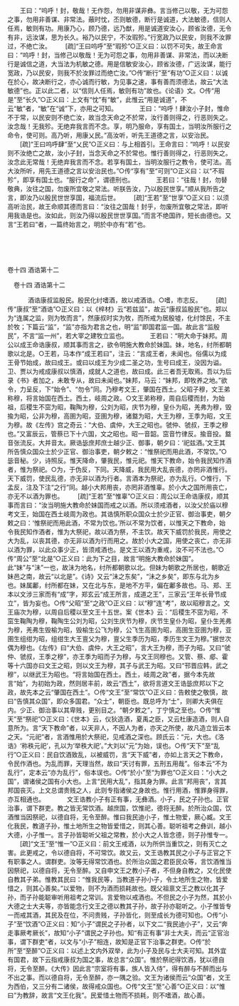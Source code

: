 <!-- { "loadSidebar": true } -->
　　王曰：“呜呼！封，敬哉！无作怨，勿用非谋非彝。言当修己以敬，无为可怨之事，勿用非善谋、非常法。蔽时忱，丕则敏德，断行是诚道，大法敏德，信则人任焉，敏则有功。用康乃心，顾乃德，远乃猷，用是诚道安汝心，顾省汝德，无令有非，远汝谋，思为长久。裕乃以民宁，不汝瑕殄。”行宽政乃以民安，则我不汝罪过，不绝亡汝。 
　　[疏]“王曰呜呼”至“瑕殄”○正义曰：以罚不可失，故王命言曰：“呜呼！封，当修己以敬哉！无为可怨之事，勿用非善谋、非常法，而以决断行是诚信之道，大当法为机敏之德。用是信敏安汝心，顾省汝德，广远汝谋，能行宽政，乃以民安，则我不於汝罪过而绝亡汝。”○传“断行”至“有功”○正义曰：以诚在於心，故决断行之，亦心诚而行敏，为见事之速，事有善而须德法，故云“大法敏德”也。正以此二者，以“信则人任焉，敏则有功”故也。《论语》文。○传“用是”至“长久”○正义曰：上文有“忱”有“敏”，此惟云“用是诚道”，不云“敏”者，“敏”在“诚”下，亦用之可知。
　
　　王曰：“呜呼！肆汝小子封，惟命不于常，以民安则不绝亡汝，故当念天命之不於常，汝行善则得之，行恶则失之。汝念哉！无我殄。无绝弃我言而不念。享，明乃服命，享有国土，当明汝所服行之命令，使可则。高乃听，用康乂民。”高汝听，听先王道德之言，以安治民。 
　　[疏]“王曰呜呼肆”至“乂民”○正义曰：与上相首引。王命言曰：“呜呼！以民安则不汝绝亡之故，汝小子封，当念天命之不於常也。惟行善则得之，行恶则失之。汝念此无常哉！无绝弃我言而不念。若享有国土，当明汝服行之教令，使可法。高大汝所听，用先王道德之言以安治民也。”○传“享有”至“可则”○正义曰：以“不瑕殄”，即享有国土也。“服行之命”，谓德刑也。
　
　　王若曰：“往哉！封，勿替敬典，汝往之国，勿废所宜敬之常法。听朕告汝，乃以殷民世享。”顺从我所告之言，即汝乃以殷民世世享国，福流后世。 
　　[疏]“王若”至“世享”○正义曰：以须高听治民，故王命顺其德而言曰：“汝往之国哉！封乎，勿废所宜敬之常法，即听用我诰是也。汝如此，则汝乃得以殷民世世享国。”而言不绝国祚，短长由德也。又言“王若曰”者，一篇终始言之，明於中亦有“若”也。 

　
  



 
　 




卷十四 酒诰第十二 

　卷十四 酒诰第十二 　 


　
　　酒诰康叔监殷民。殷民化纣嗜酒，故以戒酒诰。○嗜，巿志反。 
　　[疏]传“康叔”至“酒诰”○正义曰：以《梓材》云“若兹监”，故云“康叔监殷民”也。郑以为“连属之监，则为牧而言”，然康叔时实为牧，而所戒为居殷墟，化纣馀民，不主於牧；下篇云“监”，“监”亦指为君言之也，明“监”即国君监一国。故此言“监殷民”，不言“监一州”，若大宰之建牧立监也。
　
　　王若曰：“明大命于妹邦。周公以成王命诰康叔，顺其事而言之，欲令明施大教命於妹国。妹，地名，纣所都朝歌以北是。○王若，马本作“成王若曰”，注云：“言成王者，未闻也。俗儒以为成王骨节始成，故曰成王。或曰以成王为少成二圣之功，生号曰成王，没因为谥。卫、贾以为戒成康叔以慎酒，成就人之道也，故曰成。此三者吾无取焉。吾以为后录《书》者加之，未敢专从，故曰未闻也。”妹邦，马云：“妹邦，即牧养之地。”欲令，力呈反，下“始令”、“勿令”同。乃穆考文王，肇国在西土。父昭子穆，文王弟称穆，将言始国在西土。西土，岐周之政。○文王弟称穆，周自后稷而封，为始祖，后稷生不窋为昭，鞠陶为穆，公刘为昭，庆节为穆，皇仆为昭，羌弗为穆，毁揄为昭，公非为穆，高圉为昭，亚圉为穆，诸盩为昭，大王为穆，王季为昭，文王为穆。故《左传》宫之奇云：“大伯、虞仲，大王之昭也。虢仲、虢叔，王季之穆也。”又富辰云，管蔡已下十六国，文之昭也。昭一音韶。窋音竹律反。揄音投。盩音张流反。大并音太。厥诰毖庶邦庶士越少正、御事，朝夕曰：‘祀兹酒。’文王其所告慎众国众士於少正官、御治事吏，朝夕敕之：“惟祭祀而用此酒，不常饮。”○毖音秘。少，诗照反。惟天降命，肇我民，惟元祀。惟天下教命，始令我民知作酒者，惟为祭祀。○为，于伪反，下同。天降威，我民用大乱丧德，亦罔非酒惟行。天下威罚，使民乱德，亦无非以酒为行者。言酒本为祭祀，亦为乱行。○惟行，下孟反，注及下注“之行”同。越小大邦用丧，亦罔非酒惟辜。於小大之国所用丧亡，亦无不以酒为罪也。 
　　[疏]“王若”至“惟辜”○正义曰：周公以王命诰康叔，顺其事而言曰：“汝当明施大教命於妹国而戒之以酒。所以须戒酒者，以汝父於庙以穆考文王，始国在西土岐周为政也。其诰慎所职众国众士於少正官、御治事吏，朝夕敕之曰：‘惟祭祀而用此酒，不常为饮也。’所以不常为饮者，以惟天之下教命，始令我民知作酒者，惟为大祭祀，故以酒为祭，不主饮。故天下威罚於我民，用使之大为乱，以丧其德，亦无非以酒为行而用之。故於小大之国，用使之丧亡，亦无非以酒为罪，以此众事少正，皆须戒酒也。是文王以酒为重戒，汝不可不法也。”○传“周公”至“北是”○正义曰：此为下之目，故言“明施大教命於妹国”。此“妹”与“沬”一也，故沬为地名，纣所都朝歌以北。但妹为朝歌之所居也，朝歌近妹邑之南，故云“以北是”。《诗》又云“沬之东矣”，“沬之乡矣”，即东与北为乡也。妹属鄘，纣所都在妹，又在北与东，是地不方平，偏在鄘多故也。马、郑、王本以文涉三家而有“成”字，郑玄云“成王所言，成道之王”，三家云“王年长骨节成立”，皆为妄也。○传“父昭”至“之政”○正义曰：以“穆”连“考”，故以昭穆言之。文王庙次为穆，以周自后稷以至文王十五世。案《世本》云：“后稷生不窋为昭，不窋生鞠陶为穆，鞠陶生公刘为昭，公刘生庆节为穆，庆节生皇仆为昭，皇仆生羌弗为穆，羌弗生毁榆为昭，毁榆生公飞为穆，公飞生高圉为昭，高圉生亚圉为穆，亚圉生组绀为昭，组绀生大王亶父为穆，亶父生季历为昭，季历生文王为穆。”据世次偶为穆也。《左传》曰“大伯、虞仲，大王之昭”，言大王为穆，而子为昭。又曰“虢仲、虢叔，王季之穆”，亦王季为昭而子为穆，与文王同穆也。又管、蔡、郕、霍等十六国亦曰文王之昭，则以文王为穆，其子与武王为昭。又曰“邗晋应韩，武之穆”，以继武王为昭也。“将言始国在西土。西土，岐周之政”者，据今本先故言“始”，为初始为政，然则居丰前，故云“西土”，欲将言道文王诰毖庶邦以下之政，故先本之云“肇国在西土”。○传“文王”至“常饮”○正义曰：告敕使之敬慎，故曰“告慎其众国”，即众多国君。“众士”，朝臣也。既总呼为“士”，则卿大夫俱在内。少正、御治事以其卑贱，更别目之。“朝夕敕之”，丁宁慎之至也。○传“惟天”至“祭祀”○正义曰：《世本》云，仪狄造酒，夏禹之臣，又云杜康造酒，则人自意所为。言“天下教命”者，以天非人，不因人为者，亦天之所使，故凡造立皆云本之天。“元祀”者，言酒惟用於大祭祀，见戒酒之深也。顾氏云：“元，大也。《洛诰》‘称秩元祀’，孔以为‘举秩大祀’。”大刘以“元”为始，误也。○传“天下”至“乱行”○正义曰：民自饮酒致乱，以被威罚，言“天下威”者，亦如上言天之下教命，令民作酒也。为乱而罪，天理当然，故曰“天讨有罪，五刑五用哉”。俗本云“不为乱行”，定本云“亦为乱行”，俗本误也。○传“於小”至“为罪也”○正义曰：“小大之国”，谓诸侯之国有小大也。上言“民用大乱”，指其身为罪。此言“邦用丧”，言其邦国丧灭。上文总谓贵贱之人，此则专指诸侯之身故也。惟行用酒，惟罪身得罪，亦互相通也。
　
　　文王诰教小子有正有事，无彝酒。小子，民之子孙也。正官治事，谓下群吏。教之皆无常饮酒。越庶国，饮惟祀，德将无醉。於所治众国，饮酒惟当因祭祀，以德自将，无令至醉。惟曰我民迪小子，惟土物爱，厥心臧。文王化我民，教道子孙，惟土地所生之物皆爱惜之，则其心善。聪听祖考之彝训，越小大德，小子惟一。言子孙皆聪听父祖之常教，於小大之人皆念德，则子孙惟专一。 
　　[疏]“文王”至“惟一”○正义曰：前文王戒酒，以为所供当重饮之，则有灭亡之害。此更戒之，令以德自将，不可常饮。故又云，文王诰教其民之小子与正官之下有职事之人。谓群吏。汝等无得常饮酒也。於所治众国之君臣民众等，言饮酒惟当因祭祀，以德自将，无令至醉。又自申文王之教小子者，不但身自教之，又化民使自教其子弟。惟教其民曰：“惟我民等，当教道子孙小子，令土地所生之物，皆爱惜之，则其心善矣。”以爱物，则不为酒而损耗故也。既父祖禀文王之教以化其子孙，而子孙能聪审听用祖考之常训。言爱物以戒酒也。不但民之小子为然，其於小大德之士大夫等，亦皆能念行文王之德以教其子孙，故子孙亦聪听之。小子惟皆专一而戒其酒，其民及在位，不问贵贱，子孙皆化，则至成长为德可知也。○传“小子”至“饮酒”○正义曰：知“小子”谓民之子孙者，以下文二“我民迪小子”，又云“奔走事厥考厥长”，故知“小子”谓民之子孙也。知“有正有事”非士大夫，而云“正官治事，谓下群吏”者，以文与“小子”相连，故知是正官下治事之群吏。○传“於所”至“至醉”○正义曰：以述上文内外双举，此为小子及民与士大夫可知。其外宜有国君，故下云指戒康叔为国之事，故总言“众国”。惟於祭祀得饮酒，犹以德自将，无令至醉。《大传》因此言“宗室将有事，族人皆入侍”，得有醉与不醉而出与不出之事。而以德自将，无令至醉，亦一隅之验。文王为诸侯而云“众国”者，文王为西伯，又三分有二诸侯，故得戒众国也。○传“文王”至“心善”○正义曰：以“惟曰”为教辞，故言“文王化我”。民爱惜土物而不损耗，则不嗜酒，故心善。
　
